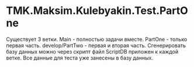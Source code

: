 # TMK.Maksim.Kulebyakin.Test.PartOne
Существует 3 ветки. 
Main - полностью задачи вместе.
PartOne - только первая часть.
develop/PartTwo - первая и вторая часть.
Сгенерировать базу данных можно через скрипт файл ScriptDB приложен к каждой ветке.
Все данные для теста уже занесены в базу данных.
